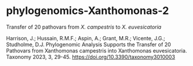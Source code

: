 # phylogenomics-Xanthomonas-2
Transfer of 20 pathovars from _X. campestris_ to _X. euvesicatoria_

Harrison, J.; Hussain, R.M.F.; Aspin, A.; Grant, M.R.; Vicente, J.G.; Studholme, D.J. Phylogenomic Analysis Supports the Transfer of 20 Pathovars from Xanthomonas campestris into Xanthomonas euvesicatoria. Taxonomy 2023, 3, 29-45. https://doi.org/10.3390/taxonomy3010003

